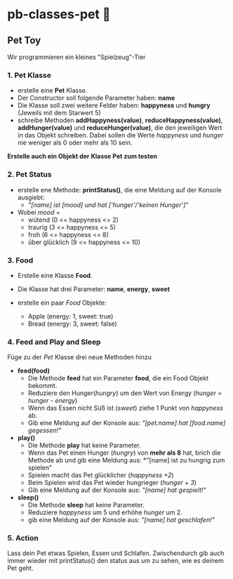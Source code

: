 # pb-classes-pet :fox_face: 

## Pet Toy
Wir programmieren ein kleines "Spielzeug"-Tier

### 1. Pet Klasse
* erstelle eine **Pet** Klasse.
* Der Constructor soll folgende Parameter haben: **name**
* Die Klasse soll zwei weitere Felder haben: **happyness** und **hungry** (Jeweils mit dem Starwert 5)
* schreibe Methoden **addHappyness(value)**, **reduceHappyness(value)**, **addHunger(value)** und **reduceHunger(value)**, die den jeweiligen Wert
in das Objekt schreiben. Dabei sollen die Werte *happyness* und *hunger* nie weniger als 0 oder mehr als 10 sein. 

**Erstelle auch ein Objekt der Klasse Pet zum testen**
### 2. Pet Status
* erstelle ene Methode: **printStatus()**, die eine Meldung auf der Konsole ausgiebt:
    * *"[name] ist [mood] und hat ['hunger'/'keinen Hunger']"*
* Wobei *mood* =
    * wütend (0 <= happyness <= 2)
    * traurig (3 <= happyness <= 5)
    * froh (6 <= happyness <= 8)
    * über glücklich (9 <= happyness <= 10)

### 3. Food
* Erstelle eine Klasse **Food**.
* Die Klasse hat drei Parameter: **name**, **energy**, **sweet**

* erstelle ein paar *Food* Objekte: 
    * Apple (energy: 1, sweet: true)
    * Bread (energy: 3, sweet: false)

### 4. Feed and Play and Sleep
Füge zu der *Pet* Klasse drei neue Methoden hinzu
* **feed(food)**
    * Die Methode **feed** hat ein Parameter **food**, die ein Food Objekt bekommt.
    * Reduziere den Hunger(*hungry*) um den Wert von Energy (*hunger = hunger - energy*)
    * Wenn das Essen nicht Süß ist (*sweet*) ziehe 1 Punkt von *happyness* ab.
    * Gib eine Meldung auf der Konsole aus: *"[pet.name] hat [food.name] gegessen!"*
* **play()**
    * Die Methode **play** hat keine Parameter.
    * Wenn das Pet einen Hunger (*hungry*) von **mehr als 8** hat, brich die Methode ab und gib eine Meldung aus: *"[name] ist zu hungrig zum spielen"
    * Spielen macht das Pet glücklicher (*happyness +2*)
    * Beim Spielen wird das Pet wieder hungrieger (*hunger + 3*)
    * Gib eine Meldung auf der Konsole aus: *"[name] hat gespielt!"*
* **sleep()**
    * Die Methode **sleep** hat keine Parameter.
    * Reduziere *happyness* um 5 und erhöhe *hunger* um 2.
    * gib eine Meldung auf der Konsole aus: *"[name] hat geschlafen!"*

### 5. Action
Lass dein Pet etwas Spielen, Essen und Schlafen. 
Zwischendurch gib auch immer wieder mit printStatus() den status aus um zu sehen, wie es deinem Pet geht.
